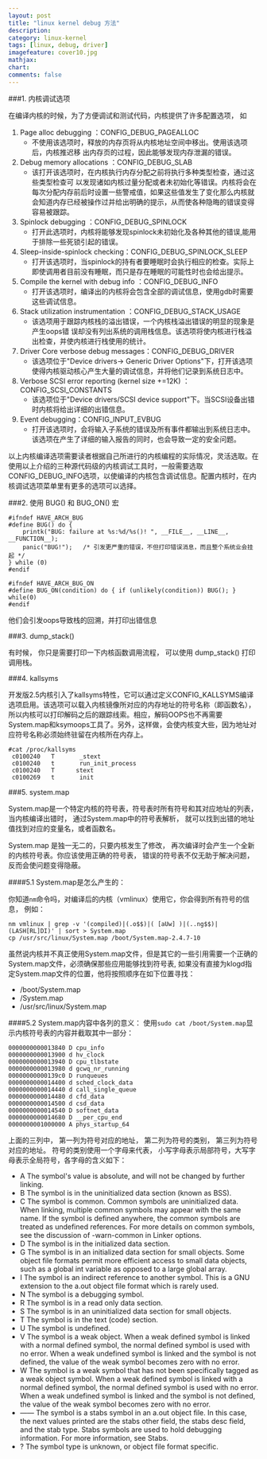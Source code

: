 ```yaml
---
layout: post
title: "linux kernel debug 方法"
description: 
category: linux-kernel
tags: [linux, debug, driver]
imagefeature: cover10.jpg
mathjax: 
chart:
comments: false
---
```


###1. 内核调试选项  
  
在编译内核的时候，为了方便调试和测试代码，内核提供了许多配置选项， 如

1. Page alloc debugging ：CONFIG_DEBUG_PAGEALLOC
   + 不使用该选项时，释放的内存页将从内核地址空间中移出。使用该选项后，内核推迟移 出内存页的过程，因此能够发现内存泄漏的错误。  
2. Debug memory allocations ：CONFIG_DEBUG_SLAB
   + 该打开该选项时，在内核执行内存分配之前将执行多种类型检查，通过这些类型检查可 以发现诸如内核过量分配或者未初始化等错误。内核将会在每次分配内存前后时设置一些警戒值，如果这些值发生了变化那么内核就会知道内存已经被操作过并给出明确的提示，从而使各种隐晦的错误变得容易被跟踪。  
3. Spinlock debugging ：CONFIG_DEBUG_SPINLOCK
   + 打开此选项时，内核将能够发现spinlock未初始化及各种其他的错误,能用于排除一些死锁引起的错误。  
4. Sleep-inside-spinlock checking：CONFIG_DEBUG_SPINLOCK_SLEEP
   + 打开该选项时，当spinlock的持有者要睡眠时会执行相应的检查。实际上即使调用者目前没有睡眠，而只是存在睡眠的可能性时也会给出提示。    
5. Compile the kernel with debug info ：CONFIG_DEBUG_INFO  
   + 打开该选项时，编译出的内核将会包含全部的调试信息，使用gdb时需要这些调试信息。  
6. Stack utilization instrumentation ：CONFIG_DEBUG_STACK_USAGE  
   + 该选项用于跟踪内核栈的溢出错误，一个内核栈溢出错误的明显的现象是产生oops错 误却没有列出系统的调用栈信息。该选项将使内核进行栈溢出检查，并使内核进行栈使用的统计。  
7. Driver Core verbose debug messages：CONFIG_DEBUG_DRIVER  
   + 该选项位于"Device drivers-> Generic Driver Options"下，打开该选项使得内核驱动核心产生大量的调试信息，并将他们记录到系统日志中。  
8. Verbose SCSI error reporting (kernel size +=12K) ：CONFIG_SCSI_CONSTANTS
   + 该选项位于"Device drivers/SCSI device support"下。当SCSI设备出错时内核将给出详细的出错信息。  
9. Event debugging：CONFIG_INPUT_EVBUG
   + 打开该选项时，会将输入子系统的错误及所有事件都输出到系统日志中。该选项在产生了详细的输入报告的同时，也会导致一定的安全问题。  

以上内核编译选项需要读者根据自己所进行的内核编程的实际情况，灵活选取。在使用以上介绍的三种源代码级的内核调试工具时，一般需要选取CONFIG_DEBUG_INFO选项，以使编译的内核包含调试信息。配置内核时，在内核调试选项菜单里有更多的选项可以选择。  
  
###2. 使用 BUG() 和 BUG_ON() 宏  
  
	#ifndef HAVE_ARCH_BUG
	#define BUG() do { 
		printk("BUG: failure at %s:%d/%s()! ", __FILE__, __LINE__, __FUNCTION__); 
		panic("BUG!");   /* 引发更严重的错误，不但打印错误消息，而且整个系统业会挂起 */
	} while (0)
	#endif
    
	#ifndef HAVE_ARCH_BUG_ON
	#define BUG_ON(condition) do { if (unlikely(condition)) BUG(); } while(0)
	#endif
    
他们会引发oops导致栈的回溯，并打印出错信息  
  
###3. dump_stack()  
  
有时候， 你只是需要打印一下内核函数调用流程， 可以使用 dump_stack() 打印调用栈。  
  
###4. kallsyms  
  
开发版2.5内核引入了kallsyms特性，它可以通过定义CONFIG_KALLSYMS编译选项启用。该选项可以载入内核镜像所对应的内存地址的符号名称（即函数名），所以内核可以打印解码之后的跟踪线索。相应，解码OOPS也不再需要System.map和ksymoops工具了。另外，这样做，会使内核变大些，因为地址对应符号名称必须始终驻留在内核所在内存上。  

    #cat /proc/kallsyms
     c0100240   T       _stext
     c0100240   t       run_init_process
     c0100240   T      stext
     c0100269   t       init

###5. system.map

System.map是一个特定内核的符号表，符号表时所有符号和其对应地址的列表，当内核编译出错时， 通过System.map中的符号表解析， 就可以找到出错的地址值找到对应的变量名，或者函数名。

System.map 是独一无二的，只要内核发生了修改， 再次编译时会产生一个全新的内核符号表。你应该使用正确的符号表， 错误的符号表不仅无助于解决问题， 反而会使问题变得隐蔽。

####5.1 System.map是怎么产生的：

你知道`nm`命令吗，对编译后的内核（vmlinux）使用它，你会得到所有符号的信息， 例如：
	
    nm vmlinux | grep -v '(compiled)|(.o$$)|( [aUw] )|(..ng$$)|(LASH[RL]DI)' | sort > System.map  
    cp /usr/src/linux/System.map /boot/System.map-2.4.7-10
    
虽然说内核并不真正使用System.map文件，但是其它的一些引用需要一个正确的System.map文件，必须确保那些应用能够找到符号表, 如果没有直接为klogd指定System.map文件的位置，他将按照顺序在如下位置寻找：

+ /boot/System.map
+ /System.map
+ /usr/src/linux/System.map  

####5.2 System.map内容中各列的意义：
使用`sudo cat /boot/System.map`显示内核符号表的内容并截取其中一部分：

	0000000000013840 D cpu_info
	0000000000013900 d hv_clock
	0000000000013940 D cpu_tlbstate
	0000000000013980 d gcwq_nr_running
	00000000000139c0 D runqueues
	0000000000014400 d sched_clock_data
	0000000000014440 d call_single_queue
	0000000000014480 d cfd_data
	0000000000014500 d csd_data
	0000000000014540 D softnet_data
	0000000000014680 D __per_cpu_end
	0000000001000000 A phys_startup_64

上面的三列中， 第一列为符号对应的地址， 第二列为符号的类别， 第三列为符号对应的地址。
符号的类别使用一个字母来代表， 小写字母表示局部符号，大写字母表示全局符号，各字母的含义如下：  

+ A The symbol's value is absolute, and will not be changed by further linking.  
+ B The symbol is in the uninitialized data section (known as BSS).  
+ C The symbol is common. Common symbols are uninitialized data. When linking, multiple common symbols may appear with the same name. If the symbol is defined anywhere, the common symbols are treated as undefined references. For more details on common symbols, see the discussion of -warn-common in Linker options.  
+ D The symbol is in the initialized data section.  
+ G The symbol is in an initialized data section for small objects. Some object file formats permit more efficient access to small data objects, such as a global int variable as opposed to a large global array.  
+ I The symbol is an indirect reference to another symbol. This is a GNU extension to the a.out object file format which is rarely used.  
+ N The symbol is a debugging symbol.  
+ R The symbol is in a read only data section.  
+ S The symbol is in an uninitialized data section for small objects.  
+ T The symbol is in the text (code) section.  
+ U The symbol is undefined.  
+ V The symbol is a weak object. When a weak defined symbol is linked with a normal defined symbol, the normal defined symbol is used with no error. When a weak undefined symbol is linked and the symbol is not defined, the value of the weak symbol becomes zero with no error.  
+ W The symbol is a weak symbol that has not been specifically tagged as a weak object symbol. When a weak defined symbol is linked with a normal defined symbol, the normal defined symbol is used with no error. When a weak undefined symbol is linked and the symbol is not defined, the value of the weak symbol becomes zero with no error.  
+ —— The symbol is a stabs symbol in an a.out object file. In this case, the next values printed are the stabs other field, the stabs desc field, and the stab type. Stabs symbols are used to hold debugging information. For more information, see Stabs.  
+ ? The symbol type is unknown, or object file format specific.